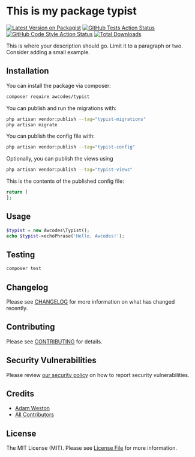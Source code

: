 # This is my package typist

[![Latest Version on Packagist](https://img.shields.io/packagist/v/awcodes/typist.svg?style=flat-square)](https://packagist.org/packages/awcodes/typist)
[![GitHub Tests Action Status](https://img.shields.io/github/actions/workflow/status/awcodes/typist/run-tests.yml?branch=main&label=tests&style=flat-square)](https://github.com/awcodes/typist/actions?query=workflow%3Arun-tests+branch%3Amain)
[![GitHub Code Style Action Status](https://img.shields.io/github/actions/workflow/status/awcodes/typist/fix-php-code-styling.yml?branch=main&label=code%20style&style=flat-square)](https://github.com/awcodes/typist/actions?query=workflow%3A"Fix+PHP+code+styling"+branch%3Amain)
[![Total Downloads](https://img.shields.io/packagist/dt/awcodes/typist.svg?style=flat-square)](https://packagist.org/packages/awcodes/typist)



This is where your description should go. Limit it to a paragraph or two. Consider adding a small example.

## Installation

You can install the package via composer:

```bash
composer require awcodes/typist
```

You can publish and run the migrations with:

```bash
php artisan vendor:publish --tag="typist-migrations"
php artisan migrate
```

You can publish the config file with:

```bash
php artisan vendor:publish --tag="typist-config"
```

Optionally, you can publish the views using

```bash
php artisan vendor:publish --tag="typist-views"
```

This is the contents of the published config file:

```php
return [
];
```

## Usage

```php
$typist = new Awcodes\Typist();
echo $typist->echoPhrase('Hello, Awcodes!');
```

## Testing

```bash
composer test
```

## Changelog

Please see [CHANGELOG](CHANGELOG.md) for more information on what has changed recently.

## Contributing

Please see [CONTRIBUTING](.github/CONTRIBUTING.md) for details.

## Security Vulnerabilities

Please review [our security policy](../../security/policy) on how to report security vulnerabilities.

## Credits

- [Adam Weston](https://github.com/awcodes)
- [All Contributors](../../contributors)

## License

The MIT License (MIT). Please see [License File](LICENSE.md) for more information.

